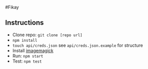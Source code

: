 #Fikay

## Instructions

* Clone repo: `git clone [repo url]`
* `npm install`
* `touch api/creds.json` see `api/creds.json.example` for structure
* Install [imagemagick](http://www.imagemagick.org/script/binary-releases.php)
* Run: `npm start`
* Test: `npm test` 

